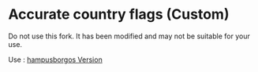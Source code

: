 # Accurate country flags (Custom)
Do not use this fork. It has been modified and may not be suitable for your use.

Use : [hampusborgos Version](https://github.com/hampusborgos/country-flags)
